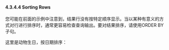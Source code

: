 #### 4.3.4.4 Sorting Rows

您可能在前面的示例中注意到，结果行没有按特定顺序显示。当以某种有意义的方式对行进行排序时，通常更容易检查查询输出。要对结果排序，请使用ORDER BY子句。

这里是动物生日，按日期排序：

